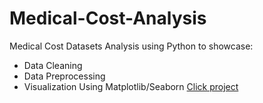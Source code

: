 # Medical-Cost-Analysis
Medical Cost Datasets Analysis using Python to showcase:
* Data Cleaning
* Data Preprocessing
* Visualization Using Matplotlib/Seaborn
[Click project](Medical_Cost_Analysis.ipynb)
